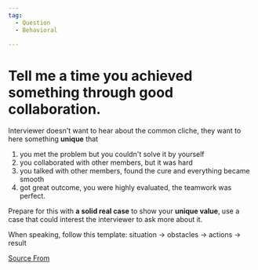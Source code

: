 ```yaml
---
tag:
  - Question
  - Behavioral

---
```

  
# Tell me a time you achieved something through good collaboration.

Interviewer doesn't want to hear about the common cliche, they want to here something **unique** that

1.  you met the problem but you couldn't solve it by yourself
2.  you collaborated with other members, but it was hard
3.  you talked with other members, found the cure and everything became smooth
4.  got great outcome, you were highly evaluated, the teamwork was perfect.

Prepare for this with **a solid real case** to show your **unique value**, use a case that could interest the interviewer to ask more about it.

When speaking, follow this template: situation → obstacles → actions → result


[Source From](https://bigfrontend.dev/question/Tell-me-a-time-you-achieved-something0-through-good-collaboration.)

  